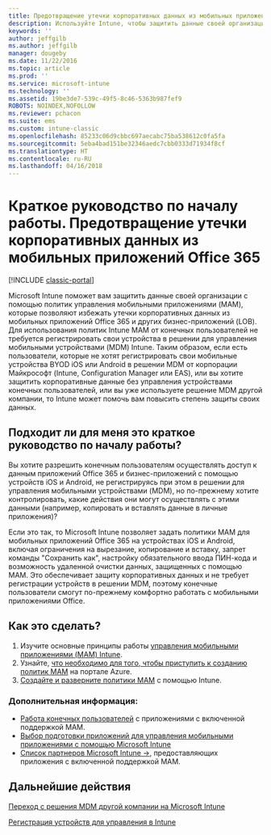 ```yaml
---
title: Предотвращение утечки корпоративных данных из мобильных приложений Office 365
description: Используйте Intune, чтобы защитить данные своей организации с помощью политик управления мобильными приложениями (MAM), которые позволяют избежать утечки корпоративных данных из мобильных приложений Office 365 и других бизнес-приложений.
keywords: ''
author: jeffgilb
ms.author: jeffgilb
manager: dougeby
ms.date: 11/22/2016
ms.topic: article
ms.prod: ''
ms.service: microsoft-intune
ms.technology: ''
ms.assetid: 19be3de7-539c-49f5-8c46-5363b987fef9
ROBOTS: NOINDEX,NOFOLLOW
ms.reviewer: pchacon
ms.suite: ems
ms.custom: intune-classic
ms.openlocfilehash: 85233c06d9cbbc697aecabc75ba538612c0fa5fa
ms.sourcegitcommit: 5eba4bad151be32346aedc7cbb0333d71934f8cf
ms.translationtype: HT
ms.contentlocale: ru-RU
ms.lasthandoff: 04/16/2018
---
```

# <a name="quick-start-guide-prevent-company-data-leaks-from-office-365-mobile-apps"></a>Краткое руководство по началу работы. Предотвращение утечки корпоративных данных из мобильных приложений Office 365

[!INCLUDE [classic-portal](../includes/classic-portal.md)]

Microsoft Intune поможет вам защитить данные своей организации с помощью политик управления мобильными приложениями (MAM), которые позволяют избежать утечки корпоративных данных из мобильных приложений Office 365 и других бизнес-приложений (LOB). Для использования политик Intune MAM от конечных пользователей не требуется регистрировать свои устройства в решении для управления мобильными устройствами (MDM) Intune. Таким образом, если есть пользователи, которые не хотят регистрировать свои мобильные устройства BYOD iOS или Android в решении MDM от корпорации Майкрософт (Intune, Configuration Manager или EAS), или вы хотите защитить корпоративные данные без управления устройствами конечных пользователей, или вы уже используете решение MDM другой компании, то Intune может помочь вам повысить степень защиты своих данных.   

## <a name="is-this-quick-start-guide-right-for-me"></a>Подходит ли для меня это краткое руководство по началу работы?
Вы хотите разрешить конечным пользователям осуществлять доступ к данным приложений Office 365 и бизнес-приложений с помощью устройств iOS и Android, не регистрируясь при этом в решении для управления мобильными устройствами (MDM), но по-прежнему хотите контролировать, какие действия они могут осуществлять с этими данными (например, копировать и вставлять данные в личные приложения)?

Если это так, то Microsoft Intune позволяет задать политики MAM для мобильных приложений Office 365 на устройствах iOS и Android, включая ограничения на вырезание, копирование и вставку, запрет команды "Сохранить как", настройку обязательного ввода ПИН-кода и возможность удаленной очистки данных, защищенных с помощью MAM.  Это обеспечивает защиту корпоративных данных и не требует регистрации устройств в решении MDM, поэтому конечные пользователи смогут по-прежнему комфортно работать с мобильными приложениями Office.

## <a name="how-do-i-do-it"></a>Как это сделать?
1.  Изучите основные принципы работы [управления мобильными приложениями (MAM) Intune](/intune-classic/deploy-use/protect-app-data-using-mobile-app-management-policies-with-microsoft-intune).
2.  Узнайте, [что необходимо для того, чтобы приступить к созданию политик MAM](/intune-classic/deploy-use/get-ready-to-configure-mobile-app-management-policies-with-microsoft-intune) на портале Azure.
3.  [Создайте и разверните политики MAM](/intune-classic/deploy-use/get-ready-to-configure-mobile-app-management-policies-with-microsoft-intune) с помощью Intune.

### <a name="additional-information"></a>Дополнительная информация:
- [Работа конечных пользователей](/intune-classic/deploy-use/end-user-experience-for-mam-enabled-apps-with-microsoft-intune) с приложениями с включенной поддержкой MAM.
- [Выбор подготовки приложений для управления мобильными приложениями с помощью Microsoft Intune](/intune/apps-prepare-mobile-application-management)
- <a href="https://www.microsoft.com/cloud-platform/microsoft-intune-partners" target="_blank"> Список партнеров Microsoft Intune &rarr;</a>, предоставляющих приложения с включенной поддержкой MAM.

## <a name="what-should-i-do-next"></a>Дальнейшие действия
[Переход с решения MDM другой компании на Microsoft Intune](/intune-classic/deploy-use/migrate-to-intune)

[Регистрация устройств для управления в Intune](/intune-classic/deploy-use/enroll-devices-in-microsoft-intune)
